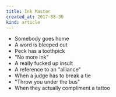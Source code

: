 ```yaml
---
title: Ink Master
created_at: 2017-08-30
kind: article
---
```

- Somebody goes home
- A word is bleeped out
- Peck has a toothpick
- "No more ink"
- A really fucked up insult
- A reference to an "alliance"
- When a judge has to break a tie
- "Throw you under the bus"
- When they actually compliment a tattoo

